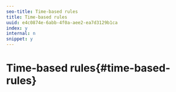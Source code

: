 ```yaml
---
seo-title: Time-based rules
title: Time-based rules
uuid: e4c0874e-6abb-4f0a-aee2-ea7d3129b1ca
index: y
internal: n
snippet: y
---
```


# Time-based rules{#time-based-rules}

